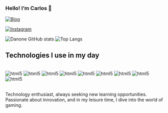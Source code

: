### Hello! I’m Carlos 🤙

[![Blog](https://img.shields.io/website-up-down-green-red/http/monip.org.svg)](https://google.com)

<!-- [![Youtube](https://img.shields.io/badge/YouTube-FF0000?style=for-the-badge&logo=youtube&logoColor=white)](https://youtube.com)-->
[![Instagram](https://img.shields.io/badge/Instagram-E4405F?style=for-the-badge&logo=instagram&logoColor=white)](https://instagram.com/danoneplayer)



![Danone GitHub stats](https://github-readme-stats.vercel.app/api?username=danoneplayer&show_icons=true&theme=dracula)
![Top Langs](https://github-readme-stats.vercel.app/api/top-langs/?username=danoneplayer&layout=dracula)

## Technologies I use in my day

<div style="display: inline_block"> <br/>
    <img align="center" alt="html5" src="https://img.shields.io/badge/HTML5-E34F26?style=for-the-badge&logo=html5&logoColor=white" />
    <img align="center" alt="html5" src="https://img.shields.io/badge/CSS3-1572B6?style=for-the-badge&logo=css3&logoColor=white" />
    <img align="center" alt="html5" src="https://img.shields.io/badge/Python-14354C?style=for-the-badge&logo=python&logoColor=white" />
    <img align="center" alt="html5" src="https://img.shields.io/badge/C%23-239120?style=for-the-badge&logo=c-sharp&logoColor=white" />
    <img align="center" alt="html5" src="https://img.shields.io/badge/JavaScript-323330?style=for-the-badge&logo=javascript&logoColor=F7DF1E" />
    <img align="center" alt="html5" src="https://img.shields.io/badge/Java-ED8B00?style=for-the-badge&logo=openjdk&logoColor=white" />
    <img align="center" alt="html5" src="https://img.shields.io/badge/PHP-777BB4?style=for-the-badge&logo=php&logoColor=white" />
    <img align="center" alt="html5" src="https://img.shields.io/badge/TypeScript-007ACC?style=for-the-badge&logo=typescript&logoColor=white" />
    <img align="center" alt="html5" src="https://img.shields.io/badge/Unity-100000?style=for-the-badge&logo=unity&logoColor=white" />
    <!-- <img align="center" alt="html5" src="" /> -->
<div><br/>
    
Technology enthusiast, always seeking new learning opportunities. Passionate about innovation, and in my leisure time, I dive into the world of gaming.
